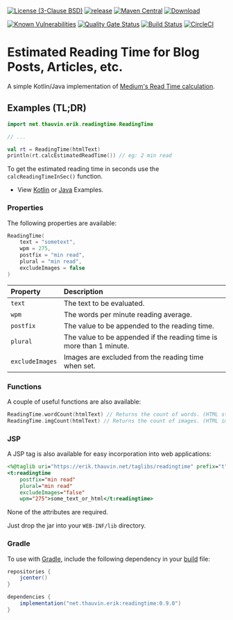 [![License (3-Clause BSD)](https://img.shields.io/badge/license-BSD%203--Clause-blue.svg?style=flat-square)](http://opensource.org/licenses/BSD-3-Clause) [![release](https://img.shields.io/github/release/ethauvin/readingtime.svg)](https://github.com/ethauvin/readingtime/releases/latest) [![Maven Central](https://maven-badges.herokuapp.com/maven-central/net.thauvin.erik/readingtime/badge.svg)](https://maven-badges.herokuapp.com/maven-central/net.thauvin.erik/readingtime) [![Download](https://api.bintray.com/packages/ethauvin/maven/readingtime/images/download.svg)](https://bintray.com/ethauvin/maven/readingtime/_latestVersion)

[![Known Vulnerabilities](https://snyk.io/test/github/ethauvin/readingtime/badge.svg?targetFile=pom.xml)](https://snyk.io/test/github/ethauvin/readingtime?targetFile=pom.xml) [![Quality Gate Status](https://sonarcloud.io/api/project_badges/measure?project=ethauvin_readingtime&metric=alert_status)](https://sonarcloud.io/dashboard?id=ethauvin_readingtime) [![Build Status](https://travis-ci.com/ethauvin/readingtime.svg?branch=master)](https://travis-ci.com/ethauvin/readingtime) [![CircleCI](https://circleci.com/gh/ethauvin/readingtime/tree/master.svg?style=shield)](https://circleci.com/gh/ethauvin/readingtime/tree/master)

# Estimated Reading Time for Blog Posts, Articles, etc.

A simple Kotlin/Java implementation of [Medium's Read Time calculation](https://blog.medium.com/read-time-and-you-bc2048ab620c).

## Examples (TL;DR)

```kotlin
import net.thauvin.erik.readingtime.ReadingTime

// ...

val rt = ReadingTime(htmlText)
println(rt.calcEstimatedReadTime()) // eg: 2 min read

```

To get the estimated reading time in seconds use the `calcReadingTimeInSec()` function.

 - View [Kotlin](https://github.com/ethauvin/readingtime/blob/master/examples/src/main/kotlin/com/example/ReadingTimeExample.kt) or [Java](https://github.com/ethauvin/readingtime/blob/master/examples/src/main/java/com/example/ReadingTimeSample.java) Examples.



### Properties

The following properties are available:

```kotlin
ReadingTime(
    text = "sometext",
    wpm = 275,
    postfix = "min read",
    plural = "min read",
    excludeImages = false
)

```

Property                    | Description                 
:-------------------------- |:-------------------------------------------------------------------
`text`                      | The text to be evaluated.
`wpm`                       | The words per minute reading average.
`postfix`                   | The value to be appended to the reading time.
`plural`                    | The value to be appended if the reading time is more than 1 minute.
`excludeImages`             | Images are excluded from the reading time when set.

### Functions

A couple of useful functions are also available:

```kotlin
ReadingTime.wordCount(htmlText) // Returns the count of words. (HTML stripped)
ReadingTime.imgCount(htmlText) // Returns the count of images. (HTML img tags)
```

### JSP

A JSP tag is also available for easy incorporation into web applications:

```jsp
<%@taglib uri="https://erik.thauvin.net/taglibs/readingtime" prefix="t"%>
<t:readingtime
    postfix="min read"
    plural="min read"
    excludeImages="false"
    wpm="275">some_text_or_html</t:readingtime>
```

None of the attributes are required.

Just drop the jar into your `WEB-INF/lib` directory.

### Gradle

To use with [Gradle](https://gradle.org/), include the following dependency in your [build](https://github.com/ethauvin/readingtime/blob/master/examples/build.gradle.kts) file:

```gradle
repositories {
    jcenter()
}

dependencies {
    implementation("net.thauvin.erik:readingtime:0.9.0")
}
```
